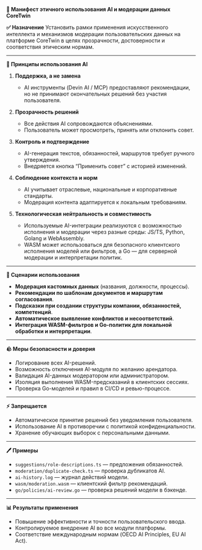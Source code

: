 **📀 Манифест этичного использования AI и модерации данных CoreTwin**

**✅ Назначение**
Установить рамки применения искусственного интеллекта и механизмов модерации пользовательских данных на платформе CoreTwin в целях прозрачности, достоверности и соответствия этическим нормам.

---

**🔗 Принципы использования AI**

1. **Поддержка, а не замена**
   - AI инструменты (Devin AI / MCP) предоставляют рекомендации, но не принимают окончательных решений без участия пользователя.

2. **Прозрачность решений**
   - Все действия AI сопровождаются объяснениями.
   - Пользователь может просмотреть, принять или отклонить совет.

3. **Контроль и подтверждение**
   - AI-генерация текстов, обязанностей, маршрутов требует ручного утверждения.
   - Внедряется кнопка “Применить совет” с историей изменений.

4. **Соблюдение контекста и норм**
   - AI учитывает отраслевые, национальные и корпоративные стандарты.
   - Модерация контента адаптируется к локальным требованиям.

5. **Технологическая нейтральность и совместимость**
   - Используемые AI-интеграции реализуются с возможностью исполнения и модерации через разные среды: JS/TS, Python, Golang и WebAssembly.
   - WASM может использоваться для безопасного клиентского исполнения моделей или фильтров, а Go — для серверной модерации и интерпретации политик.

---

**🔧 Сценарии использования**
- **Модерация кастомных данных** (названия, должности, процессы).
- **Рекомендации по шаблонам документов и маршрутам согласования**.
- **Подсказки при создании структуры компании, обязанностей, компетенций**.
- **Автоматическое выявление конфликтов и несоответствий**.
- **Интеграция WASM-фильтров и Go-политик для локальной обработки и интерпретации**.

---

**🪨 Меры безопасности и доверия**
- Логирование всех AI-решений.
- Возможность отключения AI-модуля по желанию арендатора.
- Валидация AI-данных модератором или администратором.
- Изоляция выполнения WASM-предсказаний в клиентских сессиях.
- Проверка Go-моделей и правил в CI/CD и ревью-процессе.

---

**⚡️ Запрещается**
- Автоматическое принятие решений без уведомления пользователя.
- Использование AI в противоречии с политикой конфиденциальности.
- Хранение обучающих выборок с персональными данными.

---

**🖊️ Примеры**
- `suggestions/role-descriptions.ts` — предложения обязанностей.
- `moderation/duplicate-check.ts` — проверка дубликатов AI.
- `ai-history.log` — журнал действий модели.
- `wasm/moderation.wasm` — клиентский фильтр рекомендаций.
- `go/policies/ai-review.go` — проверка решений модели в бэкенде.

---

**📊 Результаты применения**
- Повышение эффективности и точности пользовательского ввода.
- Контролируемое внедрение AI во все модули платформы.
- Соответствие международным нормам (OECD AI Principles, EU AI Act).

